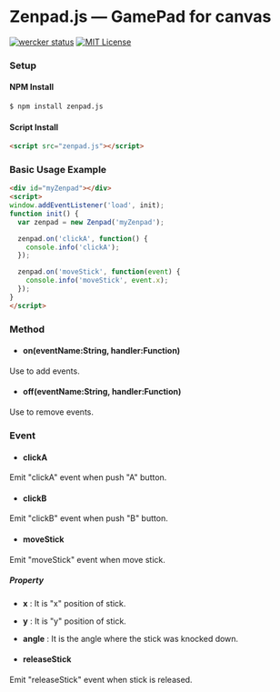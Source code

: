 # Zenpad.js — GamePad for canvas
[![wercker status](https://app.wercker.com/status/6764b7988a279822959e792434e70223/s/master "wercker status")](https://app.wercker.com/project/byKey/6764b7988a279822959e792434e70223)
[![MIT License](http://img.shields.io/badge/license-MIT-blue.svg?style=flat)](LICENSE)

### Setup

#### NPM Install

```bash
$ npm install zenpad.js
```

#### Script Install

```html
<script src="zenpad.js"></script>
```

### Basic Usage Example

```html
<div id="myZenpad"></div>
<script>
window.addEventListener('load', init);
function init() {
  var zenpad = new Zenpad('myZenpad');

  zenpad.on('clickA', function() {
    console.info('clickA');
  });

  zenpad.on('moveStick', function(event) {
    console.info('moveStick', event.x);
  });
}
</script>
```

### Method

- #### on(eventName:String, handler:Function)
Use to add events.

- #### off(eventName:String, handler:Function)
Use to remove events.

### Event

- #### clickA
Emit "clickA" event when push "A" button.

- #### clickB
Emit "clickB" event when push "B" button.

- #### moveStick
Emit "moveStick" event when move stick.
  ##### Property
  - **x** : It is "x" position of stick.
  - **y** : It is "y" position of stick.
  - **angle** : It is the angle where the stick was knocked down.

- #### releaseStick
Emit "releaseStick" event when stick is released.
